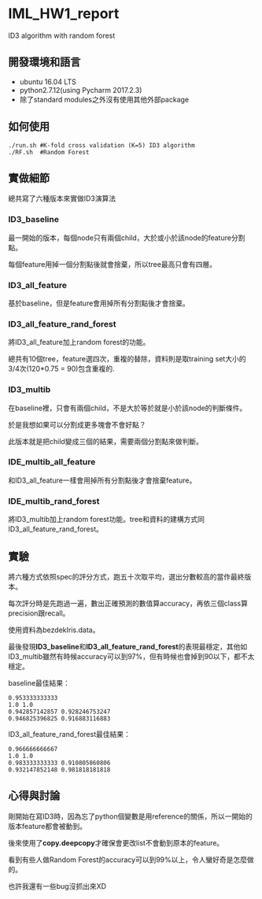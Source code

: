 # IML_HW1_report
ID3	algorithm with random forest

## 開發環境和語言
* ubuntu 16.04 LTS
* python2.7.12(using Pycharm 2017.2.3)
* 除了standard modules之外沒有使用其他外部package

## 如何使用

```
./run.sh #K-fold cross validation (K=5) ID3 algorithm
./RF.sh  #Random Forest
```

## 實做細節
總共寫了六種版本來實做ID3演算法

### ID3_baseline
最一開始的版本，每個node只有兩個child，大於或小於該node的feature分割點。

每個feature用掉一個分割點後就會捨棄，所以tree最高只會有四層。

### ID3_all_feature
基於baseline，但是feature會用掉所有分割點後才會捨棄。

### ID3_all_feature_rand_forest
將ID3_all_feature加上random forest的功能。

總共有10個tree，feature選四次，重複的替除，資料則是取training set大小的3/4次(120*0.75 = 90)包含重複的.

### ID3_multib
在baseline裡，只會有兩個child，不是大於等於就是小於該node的判斷條件。

於是我想如果可以分割成更多塊會不會好點？

此版本就是把child變成三個的結果，需要兩個分割點來做判斷。

### IDE_multib_all_feature
和ID3_all_feature一樣會用掉所有分割點後才會捨棄feature。

### IDE_multib_rand_forest
將ID3_multib加上random forest功能。tree和資料的建構方式同ID3_all_feature_rand_forest。

## 實驗

將六種方式依照spec的評分方式，跑五十次取平均，選出分數較高的當作最終版本。

每次評分時是先跑過一遍，數出正確預測的數值算accuracy，再依三個class算precision跟recall。

使用資料為bezdekIris.data。

最後發現**ID3_baseline**和**ID3_all_feature_rand_forest**的表現最穩定，其他如ID3_multib雖然有時候accuracy可以到97%，但有時候也會掉到90以下，都不太穩定。

baseline最佳結果：
```
0.953333333333
1.0 1.0
0.942857142857 0.928246753247
0.946825396825 0.916883116883
```

ID3_all_feature_rand_forest最佳結果：
```
0.966666666667
1.0 1.0
0.983333333333 0.910805860806
0.932147852148 0.981818181818
```
## 心得與討論

剛開始在寫ID3時，因為忘了python個變數是用reference的關係，所以一開始的版本feature都會被動到。

後來使用了**copy.deepcopy**才確保會更改list不會動到原本的feature。

看到有些人做Random Forest的accuracy可以到99%以上，令人蠻好奇是怎麼做的。

也許我還有一些bug沒抓出來XD